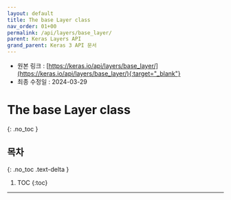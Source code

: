```yaml
---
layout: default
title: The base Layer class
nav_order: 01+00
permalink: /api/layers/base_layer/
parent: Keras Layers API
grand_parent: Keras 3 API 문서
---
```


* 원본 링크 : [https://keras.io/api/layers/base_layer/](https://keras.io/api/layers/base_layer/){:target="_blank"}
* 최종 수정일 : 2024-03-29

# The base Layer class
{: .no_toc }

## 목차
{: .no_toc .text-delta }

1. TOC
{:toc}

---
